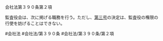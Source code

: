 会社法第３９０条第２項

監査役会は、次に掲げる職務を行う。ただし、[第三号](会社法＿＿＿＿第３９０条第２項第３号)の決定は、監査役の権限の行使を妨げることはできない。

#会社法
#会社法/第３９０条
#会社法/第３９０条/第２項
